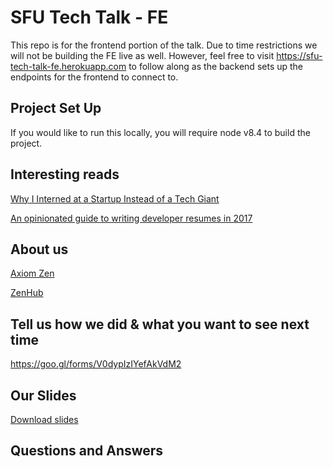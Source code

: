 # SFU Tech Talk - FE

This repo is for the frontend portion of the talk. Due to time restrictions we will not be building the FE live as well. However, feel free to visit https://sfu-tech-talk-fe.herokuapp.com to follow along as the backend sets up the endpoints for the frontend to connect to.

## Project Set Up

If you would like to run this locally, you will require node v8.4 to build the project.

## Interesting reads
[Why I Interned at a Startup Instead of a Tech Giant](https://medium.com/code-like-a-girl/why-i-interned-at-a-startup-instead-of-a-tech-giant-the-myth-of-the-good-job-170b8e54c7d5#.pdxdlvm5n)

[An opinionated guide to writing developer resumes in 2017](https://medium.com/@arthur_camara/how-to-write-a-good-resume-in-2017-b8ea9dfdd3b9?238743%3F1#.jbbqou5xr)

## About us
[Axiom Zen](https://axiomzen.co)

[ZenHub](https://zenhub.com)

## Tell us how we did & what you want to see next time
https://goo.gl/forms/V0dypIzIYefAkVdM2

## Our Slides
[Download slides]()

## Questions and Answers
